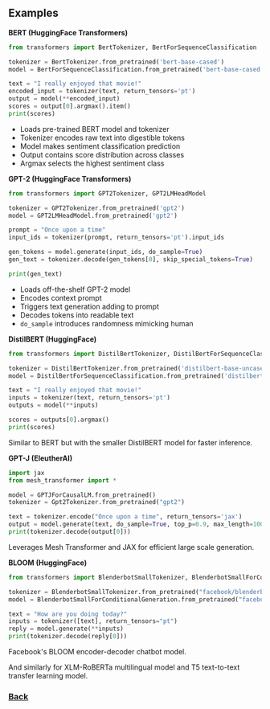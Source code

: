 ## Examples

**BERT (HuggingFace Transformers)**

```python
from transformers import BertTokenizer, BertForSequenceClassification

tokenizer = BertTokenizer.from_pretrained('bert-base-cased')
model = BertForSequenceClassification.from_pretrained('bert-base-cased')

text = "I really enjoyed that movie!"
encoded_input = tokenizer(text, return_tensors='pt')
output = model(**encoded_input)
scores = output[0].argmax().item()
print(scores)
```

- Loads pre-trained BERT model and tokenizer
- Tokenizer encodes raw text into digestible tokens
- Model makes sentiment classification prediction
- Output contains score distribution across classes
- Argmax selects the highest sentiment class

**GPT-2 (HuggingFace Transformers)**

```python
from transformers import GPT2Tokenizer, GPT2LMHeadModel

tokenizer = GPT2Tokenizer.from_pretrained('gpt2')
model = GPT2LMHeadModel.from_pretrained('gpt2')

prompt = "Once upon a time" 
input_ids = tokenizer(prompt, return_tensors='pt').input_ids  

gen_tokens = model.generate(input_ids, do_sample=True) 
gen_text = tokenizer.decode(gen_tokens[0], skip_special_tokens=True)

print(gen_text)
```

- Loads off-the-shelf GPT-2 model
- Encodes context prompt
- Triggers text generation adding to prompt
- Decodes tokens into readable text
- `do_sample` introduces randomness mimicking human

**DistilBERT (HuggingFace)**

```python
from transformers import DistilBertTokenizer, DistilBertForSequenceClassification

tokenizer = DistilBertTokenizer.from_pretrained('distilbert-base-uncased')
model = DistilBertForSequenceClassification.from_pretrained('distilbert-base-uncased')

text = "I really enjoyed that movie!"  
inputs = tokenizer(text, return_tensors='pt')
outputs = model(**inputs)  

scores = outputs[0].argmax()
print(scores)
```

Similar to BERT but with the smaller DistilBERT model for faster inference.

**GPT-J (EleutherAI)**

```python
import jax
from mesh_transformer import *

model = GPTJForCausalLM.from_pretrained()
tokenizer = Gpt2Tokenizer.from_pretrained("gpt2")

text = tokenizer.encode("Once upon a time", return_tensors='jax')
output = model.generate(text, do_sample=True, top_p=0.9, max_length=100)
print(tokenizer.decode(output[0]))
```

Leverages Mesh Transformer and JAX for efficient large scale generation.


**BLOOM (HuggingFace)**

```python 
from transformers import BlenderbotSmallTokenizer, BlenderbotSmallForConditionalGeneration

tokenizer = BlenderbotSmallTokenizer.from_pretrained("facebook/blenderbot_small-90M")
model = BlenderbotSmallForConditionalGeneration.from_pretrained("facebook/blenderbot_small-90M")

text = "How are you doing today?"
inputs = tokenizer([text], return_tensors="pt") 
reply = model.generate(**inputs)
print(tokenizer.decode(reply[0]))
```

Facebook's BLOOM encoder-decoder chatbot model.

And similarly for XLM-RoBERTa multilingual model and T5 text-to-text transfer learning model.

### [Back](..%2Freadme.md)
